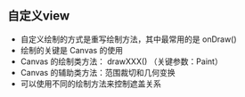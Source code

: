 ## 自定义view
* 自定义绘制的方式是重写绘制方法，其中最常用的是 onDraw()
* 绘制的关键是 Canvas 的使用
* Canvas 的绘制类方法： drawXXX() （关键参数：Paint）
* Canvas 的辅助类方法：范围裁切和几何变换
* 可以使用不同的绘制方法来控制遮盖关系
